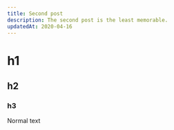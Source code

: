 ```yaml
---
title: Second post
description: The second post is the least memorable.
updatedAt: 2020-04-16
---
```


# h1
## h2
### h3

Normal text
